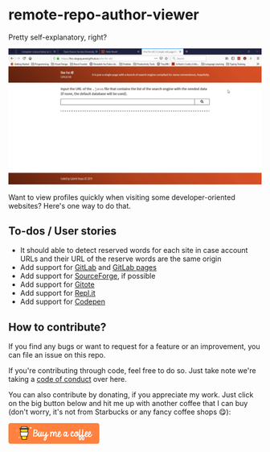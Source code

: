 # remote-repo-author-viewer
Pretty self-explanatory, right?

![Demo of the app (pre-release)](./docs/assets/demo.gif)

Want to view profiles quickly when visiting some developer-oriented websites? Here's one way to do that.

## To-dos / User stories
- It should able to detect reserved words for each site in case account URLs and their URL of the reserve words are the same origin
- Add support for [GitLab](https://gitlab.com) and [GitLab pages](https://about.gitlab.com/product/pages/)
- Add support for [SourceForge](http://sourceforge.net/), if possible
- Add support for [Gitote](https://gitote.in)
- Add support for [Repl.it](https://repl.it)
- Add support for [Codepen](https://codepen.io)

## How to contribute?
If you find any bugs or want to request for a feature or an improvement, you can file an issue on this repo.

If you're contributing through code, feel free to do so. Just take note we're taking a [code of conduct](./code-of-conduct.md) over here.

You can also contribute by donating, if you appreciate my work. Just click on the big button below and hit me up with another coffee that I can buy (don't worry, it's not from Starbucks or any fancy coffee shops 😋):

[![Buy Me A Coffee link](./docs/assets/button-orange.png)](buymeacoff.ee/foodogsquared)
